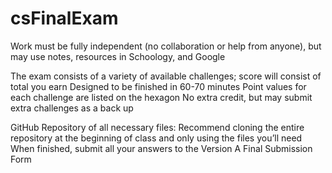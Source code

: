 # csFinalExam
Work must be fully independent (no collaboration or help from anyone), but may use notes, resources in Schoology, and Google

The exam consists of a variety of available challenges; score will consist of total you earn
Designed to be finished in 60-70 minutes
Point values for each challenge are listed on the hexagon
No extra credit, but may submit extra challenges as a back up

GitHub Repository of all necessary files: 
Recommend cloning the entire repository at the beginning of class and only using the files you’ll need
When finished, submit all your answers to the Version A Final Submission Form
